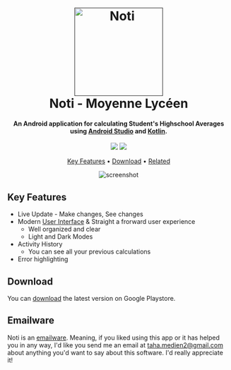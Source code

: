 
<h1 align="center">
  <br>
  <a href=""><img src="https://play-lh.googleusercontent.com/nl0Zwfam0u1l1sA--_UwEOVKzc0DSYykFcG2cZz4loEisuS885iF0Q0NxOEwlKlCDA=w240-h480" alt=" Noti" width="200"></a>
  <br>
    Noti - Moyenne Lycéen
  <br>
</h1>

<h4 align="center">An Android application for calculating Student's Highschool Averages using <a href="https://developer.android.com/studio" target="_blank">Android Studio</a> and <a href="https://kotlinlang.org/" target="_blank">Kotlin</a>.</h4>

<p align="center">
  <a href="https://developer.android.com/about/versions/14"><img src="https://img.shields.io/badge/Target SDK-34-4fb053.svg?maxAge=2592000&amp;style=flat"></a>
  <a href="">
      <img src="https://img.shields.io/badge/Version-3.0.1-blue.svg?maxAge=2592000&amp;style=flat">
  </a>
</p>

<p align="center">
  <a href="#key-features">Key Features</a> •
  <a href="#download">Download</a> •
  <a href="#related">Related</a>
</p>

<div align="center">
  
  ![screenshot](https://media.giphy.com/media/v1.Y2lkPTc5MGI3NjExbms2MjExY3ViMDBpM3AwaTQ4bW8xYnBva2p6OTNyeTh1MHF2cGJkaiZlcD12MV9pbnRlcm5hbF9naWZfYnlfaWQmY3Q9Zw/M0lwWlFXIQgwioOrzf/giphy.gif)
</div>

## Key Features

* Live Update - Make changes, See changes
* Modern [User Interface](https://www.behance.net/gallery/200141617/NOTI) & Straight a frorward user experience
  - Well organized and clear
  - Light and Dark Modes
* Activity History
  - You can see all your previous calculations
* Error highlighting

## Download

You can [download](https://play.google.com/store/apps/details?id=com.noti.tn) the latest version on Google Playstore.

## Emailware

Noti is an [emailware](https://en.wiktionary.org/wiki/emailware). Meaning, if you liked using this app or it has helped you in any way, I'd like you send me an email at <taha.medien2@gmail.com> about anything you'd want to say about this software. I'd really appreciate it!


